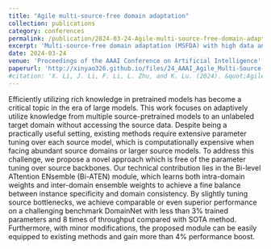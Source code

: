 ```yaml
---
title: "Agile multi‑source‑free domain adaptation"
collection: publications
category: conferences
permalink: /publication/2024-03-24-Agile-multi‑source‑free-domain-adaptation-1
excerpt: 'Multi-source-free domain adaptation (MSFDA) with high data and computational efficiency'
date: 2024-03-24
venue: 'Proceedings of the AAAI Conference on Artificial Intelligence'
paperurl: 'http://xinyao326.github.io/files/24_AAAI_Agile_Multi-Source-Free_Domain_Adaptation.pdf'
#citation: 'X. Li, J. Li, F. Li, L. Zhu, and K. Lu. (2024). &quot;Agile multi‑source‑free domain adaptation.&quot; <i>Proceedings of the AAAI Conference on Artificial Intelligence</i>. '
---
```


Efficiently utilizing rich knowledge in pretrained models has become a critical topic in the era of large models. This work focuses on adaptively utilize knowledge from multiple source-pretrained models to an unlabeled target domain without accessing the source data. Despite being a practically useful setting, existing methods require extensive parameter tuning over each source model, which is computationally expensive when facing abundant source domains or larger source models. To address this challenge, we propose a novel approach which is free of the parameter tuning over source backbones. Our technical contribution lies in the Bi-level ATtention ENsemble (Bi-ATEN) module, which learns both intra-domain weights and inter-domain ensemble weights to achieve a fine balance between instance specificity and domain consistency. By slightly tuning source bottlenecks, we achieve comparable or even superior performance on a challenging benchmark DomainNet with less than 3% trained parameters and 8 times of throughput compared with SOTA method. Furthermore, with minor modifications, the proposed module can be easily equipped to existing methods and gain more than 4% performance boost.
